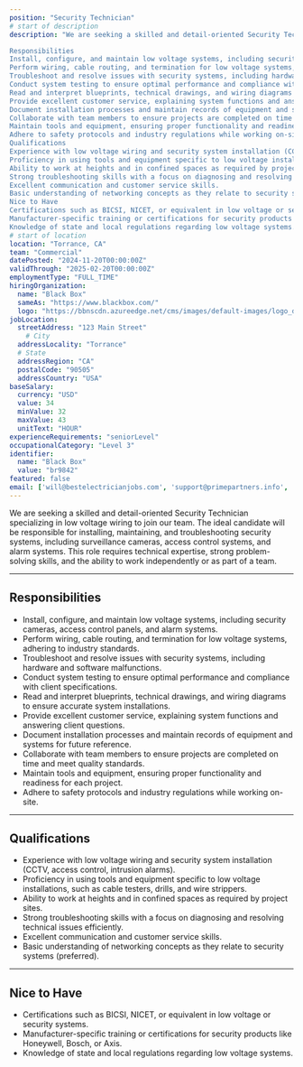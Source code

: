 ```yaml
---
position: "Security Technician"
# start of description    
description: "We are seeking a skilled and detail-oriented Security Technician specializing in low voltage wiring to join our team. The ideal candidate will be responsible for installing, maintaining, and troubleshooting security systems, including surveillance cameras, access control systems, and alarm systems. This role requires technical expertise, strong problem-solving skills, and the ability to work independently or as part of a team.

Responsibilities
Install, configure, and maintain low voltage systems, including security cameras, access control panels, and alarm systems.
Perform wiring, cable routing, and termination for low voltage systems, adhering to industry standards.
Troubleshoot and resolve issues with security systems, including hardware and software malfunctions.
Conduct system testing to ensure optimal performance and compliance with client specifications.
Read and interpret blueprints, technical drawings, and wiring diagrams to ensure accurate system installations.
Provide excellent customer service, explaining system functions and answering client questions.
Document installation processes and maintain records of equipment and systems for future reference.
Collaborate with team members to ensure projects are completed on time and meet quality standards.
Maintain tools and equipment, ensuring proper functionality and readiness for each project.
Adhere to safety protocols and industry regulations while working on-site.
Qualifications
Experience with low voltage wiring and security system installation (CCTV, access control, intrusion alarms).
Proficiency in using tools and equipment specific to low voltage installations, such as cable testers, drills, and wire strippers.
Ability to work at heights and in confined spaces as required by project sites.
Strong troubleshooting skills with a focus on diagnosing and resolving technical issues efficiently.
Excellent communication and customer service skills.
Basic understanding of networking concepts as they relate to security systems (preferred).
Nice to Have
Certifications such as BICSI, NICET, or equivalent in low voltage or security systems.
Manufacturer-specific training or certifications for security products like Honeywell, Bosch, or Axis.
Knowledge of state and local regulations regarding low voltage systems."
# start of location
location: "Torrance, CA"
team: "Commercial"
datePosted: "2024-11-20T00:00:00Z"
validThrough: "2025-02-20T00:00:00Z"
employmentType: "FULL_TIME"
hiringOrganization: 
  name: "Black Box"
  sameAs: "https://www.blackbox.com/"
  logo: "https://bbnscdn.azureedge.net/cms/images/default-images/logo_dark.png"
jobLocation:
  streetAddress: "123 Main Street"
    # City
  addressLocality: "Torrance"
  # State   
  addressRegion: "CA"   
  postalCode: "90505"
  addressCountry: "USA"
baseSalary:
  currency: "USD"
  value: 34
  minValue: 32
  maxValue: 43
  unitText: "HOUR"
experienceRequirements: "seniorLevel"
occupationalCategory: "Level 3"
identifier:
  name: "Black Box"
  value: "br9842"
featured: false
email: ['will@bestelectricianjobs.com', 'support@primepartners.info', 'resumes@bestelectricianjobs.zohorecruitmail.com']
---
```


We are seeking a skilled and detail-oriented Security Technician specializing in low voltage wiring to join our team. The ideal candidate will be responsible for installing, maintaining, and troubleshooting security systems, including surveillance cameras, access control systems, and alarm systems. This role requires technical expertise, strong problem-solving skills, and the ability to work independently or as part of a team.  

---

## Responsibilities  

- Install, configure, and maintain low voltage systems, including security cameras, access control panels, and alarm systems.  
- Perform wiring, cable routing, and termination for low voltage systems, adhering to industry standards.  
- Troubleshoot and resolve issues with security systems, including hardware and software malfunctions.  
- Conduct system testing to ensure optimal performance and compliance with client specifications.  
- Read and interpret blueprints, technical drawings, and wiring diagrams to ensure accurate system installations.  
- Provide excellent customer service, explaining system functions and answering client questions.  
- Document installation processes and maintain records of equipment and systems for future reference.  
- Collaborate with team members to ensure projects are completed on time and meet quality standards.  
- Maintain tools and equipment, ensuring proper functionality and readiness for each project.  
- Adhere to safety protocols and industry regulations while working on-site.  

---

## Qualifications  

- Experience with low voltage wiring and security system installation (CCTV, access control, intrusion alarms).  
- Proficiency in using tools and equipment specific to low voltage installations, such as cable testers, drills, and wire strippers.  
- Ability to work at heights and in confined spaces as required by project sites.  
- Strong troubleshooting skills with a focus on diagnosing and resolving technical issues efficiently.  
- Excellent communication and customer service skills.  
- Basic understanding of networking concepts as they relate to security systems (preferred).  

---

## Nice to Have  

- Certifications such as BICSI, NICET, or equivalent in low voltage or security systems.  
- Manufacturer-specific training or certifications for security products like Honeywell, Bosch, or Axis.  
- Knowledge of state and local regulations regarding low voltage systems.  
